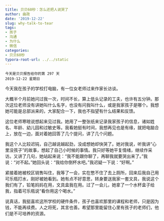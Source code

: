 ```yaml
---
title: 贝贝60秒：怎么还把人说哭了
author: 曲政
date: '2019-12-22'
slug: why-talk-to-tear
tags:
- 孩子
- 沟通
- 为什么
- 微信
categories:
- 贝贝60秒
typora-root-url: ../../static
---
```

```
今天是贝贝报告给你的第 297 天   
2019-12-22 星期日
```

 

今天我在孩子的学校打电脑，有一位女老师过来作家长访谈。

大概半个月前她问过我一次，时间不长，算上低头记录的工夫，也许有五分钟。那次这位老师没有讲她叫什么名字，也没有问我叫什么，或是我家孩子是哪个。我想她可能是总部派来的，大家配合一下，我也不指望有什么结果和反馈。

这位老师寒暄说想起来见过我。她用了一整张纸来记录我家孩子的信息，诸如姓名、年龄、幼儿园和过敏史等。我看她挺有时间，我想再见也是有缘，就把电脑合上，放在一边，面对着她回答了几个提问，讲了几个问题。

我这个人比较迟钝，自己越说越起劲，没成想她却快哭了。她对我说，听我讲“心里没孩子”的故事，想起了自己小时候的事情。我只好等她平复情绪，继续作采访。又讲了几句，她站起来说：“我不能跟你聊了，再聊我就要哭出来了。”我说：“对不起。”她回头说：“我给你倒杯水吧。”我迟疑一下说：“好啊。”

紧接着她被校区销售叫住，我等了一会，实在憋不住了去上厕所，回来后我自己用可乐瓶打水，刚好被她看到。她有点不好意思，转身要送我家一套文具，我说这个我们有了，铅笔妈妈在用，文具盒我在用。过了一会儿，她拿了一个水杯盒子给我，指着可乐瓶说“看你用这个喝水。”

说真话，我挺喜欢这所学校的硬件条件，孩子也喜欢那里的课程和老师，只是因为钱，不能再续费。人之将死，其言也善。希望那里能留住心里有孩子的老师们，他们是不可培养的资源。